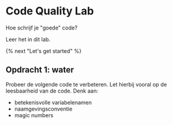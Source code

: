 # Code Quality Lab

Hoe schrijf je "goede" code?

Leer het in dit lab.

{% next "Let's get started" %}

## Opdracht 1: water

Probeer de volgende code te verbeteren. Let hierbij vooral op de leesbaarheid
van de code. Denk aan:
- betekenisvolle variabelenamen
- naamgevingsconventie
- magic numbers
